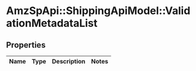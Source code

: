 # AmzSpApi::ShippingApiModel::ValidationMetadataList

## Properties
Name | Type | Description | Notes
------------ | ------------- | ------------- | -------------

